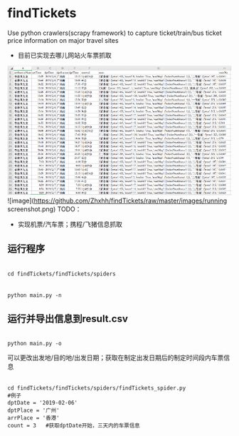 # findTickets
Use python crawlers(scrapy framework) to capture ticket/train/bus ticket price information on major travel sites

<ul>
  <li>目前已实现去哪儿网站火车票抓取</li>
</ul>

![image](./images/result.png)
![image](https://github.com/Zhxhh/findTickets/raw/master/images/running screenshot.png)
TODO：
<ul>
  <li>实现机票/汽车票；携程/飞猪信息抓取</li>
</ul>


<h2>运行程序</h2>
<pre><code>
cd findTickets/findTickets/spiders
<br/>
python main.py -n
</code></pre>

<h2>运行并导出信息到result.csv</h2>
<pre><code>
python main.py -o  
</code></pre>

<p>可以更改出发地/目的地/出发日期；获取在制定出发日期后的制定时间段内车票信息</p>
<pre><code>
cd findTickets/findTickets/spiders/findTickets_spider.py
#例子
dptDate = '2019-02-06'
dptPlace = '广州'
arrPlace = '香港'
count = 3   #获取dptDate开始，三天内的车票信息
</code></pre>

